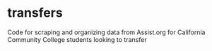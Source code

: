 # transfers
Code for scraping and organizing data from Assist.org for California Community College students looking to transfer
